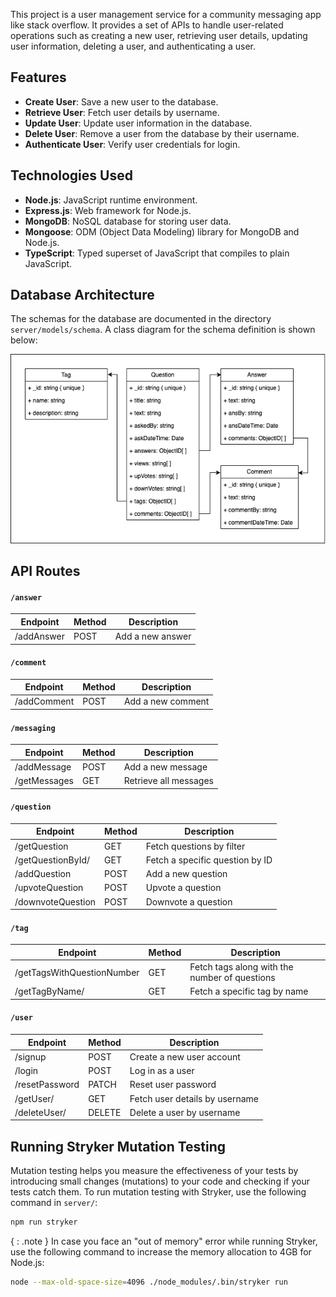 This project is a user management service for a community messaging app like stack overflow. It provides a set of APIs to handle user-related operations such as creating a new user, retrieving user details, updating user information, deleting a user, and authenticating a user.

## Features

- **Create User**: Save a new user to the database.
- **Retrieve User**: Fetch user details by username.
- **Update User**: Update user information in the database.
- **Delete User**: Remove a user from the database by their username.
- **Authenticate User**: Verify user credentials for login.

## Technologies Used

- **Node.js**: JavaScript runtime environment.
- **Express.js**: Web framework for Node.js.
- **MongoDB**: NoSQL database for storing user data.
- **Mongoose**: ODM (Object Data Modeling) library for MongoDB and Node.js.
- **TypeScript**: Typed superset of JavaScript that compiles to plain JavaScript.


## Database Architecture

The schemas for the database are documented in the directory `server/models/schema`.
A class diagram for the schema definition is shown below:

![Class Diagram](class-diagram.png)

## API Routes

#### `/answer`

| Endpoint   | Method | Description      |
| ---------- | ------ | ---------------- |
| /addAnswer | POST   | Add a new answer |

#### `/comment`

| Endpoint    | Method | Description       |
| ----------- | ------ | ----------------- |
| /addComment | POST   | Add a new comment |

#### `/messaging`

| Endpoint     | Method | Description           |
| ------------ | ------ | --------------------- |
| /addMessage  | POST   | Add a new message     |
| /getMessages | GET    | Retrieve all messages |

#### `/question`

| Endpoint          | Method | Description                     |
| ----------------- | ------ | ------------------------------- |
| /getQuestion      | GET    | Fetch questions by filter       |
| /getQuestionById/ | GET    | Fetch a specific question by ID |
| /addQuestion      | POST   | Add a new question              |
| /upvoteQuestion   | POST   | Upvote a question               |
| /downvoteQuestion | POST   | Downvote a question             |

#### `/tag`

| Endpoint                   | Method | Description                                   |
| -------------------------- | ------ | --------------------------------------------- |
| /getTagsWithQuestionNumber | GET    | Fetch tags along with the number of questions |
| /getTagByName/             | GET    | Fetch a specific tag by name                  |

#### `/user`

| Endpoint       | Method | Description                    |
| -------------- | ------ | ------------------------------ |
| /signup        | POST   | Create a new user account      |
| /login         | POST   | Log in as a user               |
| /resetPassword | PATCH  | Reset user password            |
| /getUser/      | GET    | Fetch user details by username |
| /deleteUser/   | DELETE | Delete a user by username      |

## Running Stryker Mutation Testing

Mutation testing helps you measure the effectiveness of your tests by introducing small changes (mutations) to your code and checking if your tests catch them. To run mutation testing with Stryker, use the following command in `server/`:

```sh
npm run stryker
```

{ : .note } In case you face an "out of memory" error while running Stryker, use the following command to increase the memory allocation to 4GB for Node.js:

```sh
node --max-old-space-size=4096 ./node_modules/.bin/stryker run
```
